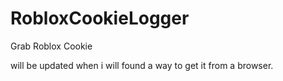 # RobloxCookieLogger
 Grab Roblox Cookie

will be updated when i will found a way to get it from a browser.
